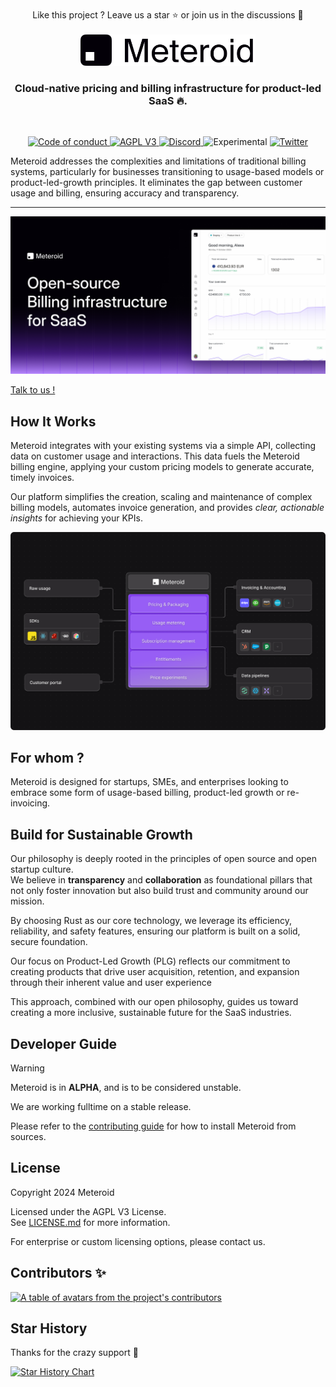 <br/>

<div align="center">
  Like this project ? Leave us a star ⭐ or join us in the discussions 💬
</div>

<br/>

<div align="center">
  <a href="https://www.meteroid.com?utm_source=github" target="_blank">
  <picture>
    <source media="(prefers-color-scheme: dark)" srcset="assets/meteroid-logo-wordmark--dark.svg">
    <img alt="Meteroid Logo" src="assets/meteroid-logo-wordmark--light.svg" width="280"/>
  </picture>
  </a>
</div>


<h3 align="center">
  Cloud-native pricing and billing infrastructure for product-led SaaS 🔥.
</h3>

<br/>

<p align="center">
  <a href="CODE_OF_CONDUCT.md">
    <img src="https://img.shields.io/badge/Contributor%20Covenant-2.0-4baaaa.svg" alt="Code of conduct">
  </a>
  <a href="LICENSE">
    <img src="https://img.shields.io/badge/license-AGPL%20V3-blue" alt="AGPL V3">
  </a>
  <a href="https://go.meteroid.com/discord?utm_source=github">
    <img src="https://img.shields.io/discord/1202199422910595155?logo=Discord&logoColor=%23FFFFFF&style=plastic" alt="Discord">
  </a>
   <img src="https://img.shields.io/badge/status-experimental-red" alt="Experimental">
    <a href="https://twitter.com/meteroidhq">
    <img alt="Twitter" src="https://img.shields.io/twitter/url.svg?label=meteroidhq&style=social&url=https%3A%2F%2Ftwitter.com%2Fmeteroidhq" />
  </a>
</p>


<div>
<span>

Meteroid addresses the complexities and limitations of traditional billing systems, particularly for businesses
transitioning to usage-based models or product-led-growth principles.
It eliminates the gap between customer usage and billing, ensuring accuracy and transparency.


</span>
</div>

---




<p align="center">
  <img src="assets/meteroid-banner.png" alt="Meteroid Billing Infrastructure Banner" width="640" >
</p>

<a href="https://meteroid.com/talk-to-us">
  Talk to us !
</a>
<br/>

## How It Works

Meteroid integrates with your existing systems via a simple API, collecting data on customer usage and interactions.
This data fuels the Meteroid billing engine, applying your custom pricing models to generate accurate, timely invoices.

Our platform simplifies the creation, scaling and maintenance of complex billing models, automates invoice generation,
and provides *clear, actionable insights* for achieving your KPIs.


<p align="center">
<img
src="assets/meteroid-schema-4.webp"
alt="Meteroid Schema"
width="640"
/>
</p>

## For whom ?

Meteroid is designed for startups, SMEs, and enterprises looking to embrace some form of usage-based billing,
product-led growth or re-invoicing.

## Build for Sustainable Growth

Our philosophy is deeply rooted in the principles of open source and open startup culture. <br/>
We believe in **transparency** and **collaboration** as foundational pillars that not only foster innovation but also
build trust and community around our mission.

By choosing Rust as our core technology, we leverage its efficiency, reliability, and safety features, ensuring our
platform is built on a solid, secure foundation.

Our focus on Product-Led Growth (PLG) reflects our commitment to creating products that drive user acquisition,
retention, and expansion through their inherent value and user experience

This approach, combined with our open philosophy, guides us toward creating a more inclusive, sustainable future for the
SaaS industries.

## Developer Guide

> [!WARNING]
>
> Meteroid is in **ALPHA**, and is to be considered unstable.
>
> We are working fulltime on a stable release.


Please refer to the [contributing guide](CONTRIBUTING.md) for how to install Meteroid from sources.

## License

Copyright 2024 Meteroid

Licensed under the AGPL V3 License. <br/> See [LICENSE.md](LICENSE.md) for more information.

For enterprise or custom licensing options, please contact us.

## Contributors ✨

<a href="https://github.com/meteroid-oss/meteroid/graphs/contributors">
  <p align="left">
    <img width="220" src="https://contrib.rocks/image?repo=meteroid-oss/meteroid" alt="A table of avatars from the project's contributors" />
  </p>
</a>

## Star History

Thanks for the crazy support 💖

[![Star History Chart](https://api.star-history.com/svg?repos=meteroid-oss/meteroid&type=Date)](https://star-history.com/#meteroid-oss/meteroid&Date)
